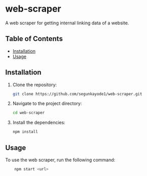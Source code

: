 # web-scraper

A web scraper for getting internal linking data of a website.

## Table of Contents

- [Installation](#installation)
- [Usage](#usage)

## Installation

1. Clone the repository:

    ```bash
    git clone https://github.com/segunkayode1/web-scraper.git
    ```

2. Navigate to the project directory:

    ```bash
    cd web-scraper
    ```

3. Install the dependencies:

    ```bash
    npm install
    ```

## Usage

To use the web scraper, run the following command:

```bash
    npm start <url>
```
